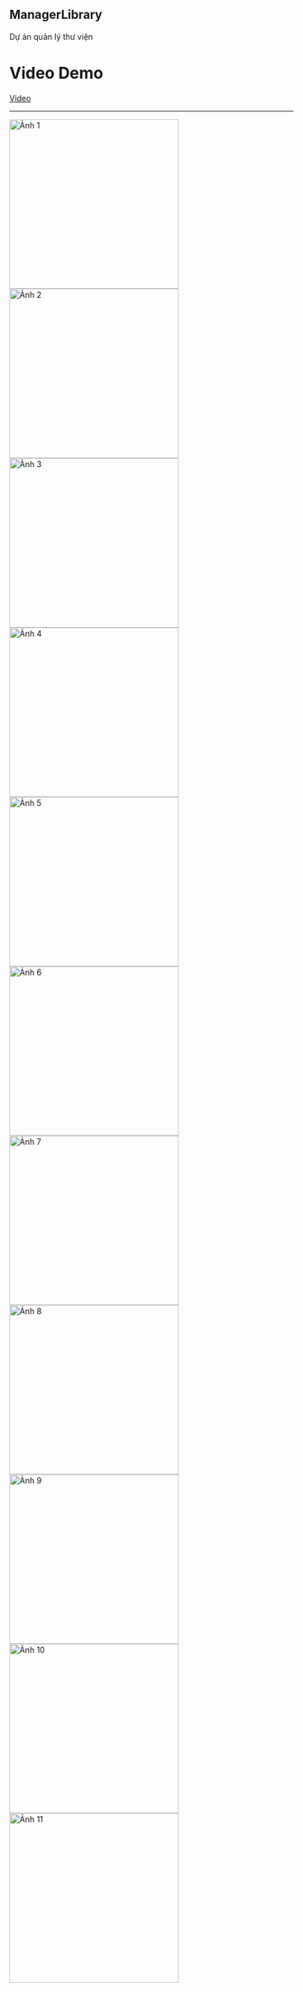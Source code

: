 ## ManagerLibrary
Dự án quản lý thư viện <br>

# Video Demo
[Video](https://www.youtube.com/watch?v=j-dgXu9hKaY)

---

<a href="https://github.com/user-attachments/assets/6a4af339-35ab-4d39-82e5-b0f8c0aafebd" target="_blank">
  <img src="https://github.com/user-attachments/assets/6a4af339-35ab-4d39-82e5-b0f8c0aafebd" alt="Ảnh 1" width="300">
</a>
<a href="https://github.com/user-attachments/assets/203e9657-7fe1-4eda-a416-9b80ab4b8494" target="_blank">
  <img src="https://github.com/user-attachments/assets/203e9657-7fe1-4eda-a416-9b80ab4b8494" alt="Ảnh 2" width="300">
</a>
<a href="https://github.com/user-attachments/assets/9ce88716-420a-49ee-b930-9371793439c0" target="_blank">
  <img src="https://github.com/user-attachments/assets/9ce88716-420a-49ee-b930-9371793439c0" alt="Ảnh 3" width="300">
</a>
<a href="https://github.com/user-attachments/assets/33a4d7c1-431e-4b46-9871-374925ee818c" target="_blank">
  <img src="https://github.com/user-attachments/assets/33a4d7c1-431e-4b46-9871-374925ee818c" alt="Ảnh 4" width="300">
</a>
<a href="https://github.com/user-attachments/assets/29a89535-e9ba-466a-b5b9-1bb71311b0ec" target="_blank">
  <img src="https://github.com/user-attachments/assets/29a89535-e9ba-466a-b5b9-1bb71311b0ec" alt="Ảnh 5" width="300">
</a>
<a href="https://github.com/user-attachments/assets/04bb2eff-c174-40ce-a812-9f897fd26216" target="_blank">
  <img src="https://github.com/user-attachments/assets/04bb2eff-c174-40ce-a812-9f897fd26216" alt="Ảnh 6" width="300">
</a>
<a href="https://github.com/user-attachments/assets/b2b113e8-09d4-4b87-a1b5-a5dc1f9a707f" target="_blank">
  <img src="https://github.com/user-attachments/assets/b2b113e8-09d4-4b87-a1b5-a5dc1f9a707f" alt="Ảnh 7" width="300">
</a>
<a href="https://github.com/user-attachments/assets/d0f7e602-8e39-45c6-bb42-0ea0b75f3a60" target="_blank">
  <img src="https://github.com/user-attachments/assets/d0f7e602-8e39-45c6-bb42-0ea0b75f3a60" alt="Ảnh 8" width="300">
</a>
<a href="https://github.com/user-attachments/assets/03b0c882-d451-4d08-b0b8-c7f6b2a43b3b" target="_blank">
  <img src="https://github.com/user-attachments/assets/03b0c882-d451-4d08-b0b8-c7f6b2a43b3b" alt="Ảnh 9" width="300">
</a>
<a href="https://github.com/user-attachments/assets/0ec2fc30-aa8c-468e-8e22-d14def048ae9" target="_blank">
  <img src="https://github.com/user-attachments/assets/0ec2fc30-aa8c-468e-8e22-d14def048ae9" alt="Ảnh 10" width="300">
</a>
<a href="https://github.com/user-attachments/assets/44fe384b-a7d0-4e38-97ee-91e22c5fd03a" target="_blank">
  <img src="https://github.com/user-attachments/assets/44fe384b-a7d0-4e38-97ee-91e22c5fd03a" alt="Ảnh 11" width="300">
</a>
